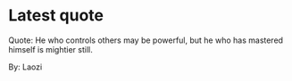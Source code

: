 # Latest quote 

Quote: He who controls others may be powerful, but he who has mastered himself is mightier still. 

By: Laozi
